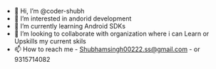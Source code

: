 - 👋 Hi, I’m @coder-shubh
- 👀 I’m interested in andorid development
- 🌱 I’m currently learning  Android SDKs
- 💞️ I’m looking to collaborate with organization where i can Learn or Upskills my current skils
- 📫 How to reach me  - Shubhamsingh00222.ss@gmail.com
                       -  or  9315714082

<!---
coder-shubh/coder-shubh is a ✨ special ✨ repository because its `README.md` (this file) appears on your GitHub profile.
You can click the Preview link to take a look at your changes.
--->
